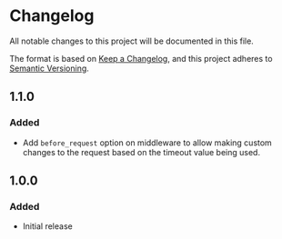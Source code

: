 # Changelog
All notable changes to this project will be documented in this file.

The format is based on [Keep a Changelog](https://keepachangelog.com/en/1.0.0/),
and this project adheres to [Semantic Versioning](https://semver.org/spec/v2.0.0.html).

## 1.1.0

### Added

- Add `before_request` option on middleware to allow making custom changes to the request based on the timeout value being used.

## 1.0.0

### Added

- Initial release
